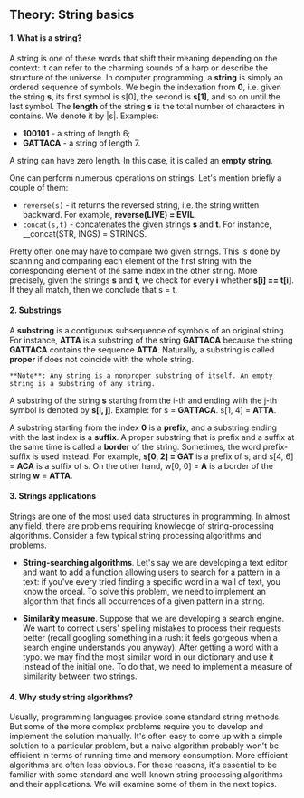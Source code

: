 ## Theory: String basics

#### 1. What is a string?
A string is one of these words that shift their meaning
depending on the context: it can refer to the charming
sounds of a harp or describe the structure of the universe.
In computer programming, a **string** is simply an ordered
sequence of symbols. We begin the indexation from __0__, i.e.
given the string __s__, its first symbol is s[0], the second is
__s[1]__, and so on until the last symbol. The **length** of the 
string __s__ is the total number of characters in contains. We
denote it by |s|. Examples:
- **100101** - a string of length 6;
- **GATTACA** - a string of length 7.

A string can have zero length. In this case, it is called an
**empty string**.

One can perform numerous operations on strings. Let's 
mention briefly a couple of them:

- `reverse(s)` - it returns the reversed string, i.e. the 
  string written backward. For example,
  __reverse(LIVE) = EVIL__.
- `concat(s,t)` - concatenates the given strings __s__
  and __t__. For instance, __concat(STR, INGS) = 
  STRINGS.

Pretty often one may have to compare two given strings.
This is done by scanning and comparing each element of
the first string with the corresponding element of the 
same index in the other string. More precisely, given the 
strings __s__ and __t__, we check for every __i__ whether __s[i] == t[i]__.
If they all match, then we conclude that s = t.

#### 2. Substrings
A **substring** is a contiguous subsequence of symbols of an
original string. For instance, **ATTA** is a substring of the 
string **GATTACA** because the string **GATTACA** contains the 
sequence **ATTA**. Naturally, a substring is called **proper** if 
does not coincide with the whole string.

`**Note**: Any string is a nonproper substring of itself.
An empty string is a substring of any string.`

A substring of the string __s__ starting from the i-th and
ending with the j-th symbol is denoted by __s[i, j]__.
Example: for s = **GATTACA**. s[1, 4] = **ATTA**.

A substring starting from the index __0__ is a **prefix**, and a 
substring ending with the last index is a **suffix**. A proper
substring that is prefix and a suffix at the same time is 
called a **border** of the string. Sometimes, the word prefix-
suffix is used instead. For example, **s[0, 2] = GAT** is a 
prefix of s, and s[4, 6] = **ACA** is a suffix of s. On the other
hand, w[0, 0] = **A** is a border of the string __w__ = **ATTA**.

#### 3. Strings applications
Strings are one of the most used data structures in
programming. In almost any field, there are problems
requiring knowledge of string-processing algorithms.
Consider a few typical string processing algorithms and 
problems.
- **String-searching algorithms**. Let's say we are
  developing a text editor and want to add a function
  allowing users to search for a pattern in a text: if
  you've every tried finding a specific word in a wall of 
  text, you know the ordeal. To solve this problem, we
  need to implement an algorithm that finds all
  occurrences of a given pattern in a string.

- **Similarity measure**. Suppose that we are developing
  a search engine. We want to correct users' spelling
  mistakes to process their requests better (recall
  googling something in a rush: it feels gorgeous
  when a search engine understands you anyway).
  After getting a word with a typo. we may find the 
  most similar word in our dictionary and use it
  instead of the initial one. To do that, we need to
  implement a measure of similarity between two
  strings.

#### 4. Why study string algorithms?
Usually, programming languages provide some standard
string methods. But some of the more complex problems
require you to develop and implement the solution
manually.
It's often easy to come up with a simple solution to a 
particular problem, but a naive algorithm probably won't
be efficient in terms of running time and memory
consumption. More efficient algorithms are often less
obvious.
For these reasons, it's essential to be familiar with some
standard and well-known string processing algorithms
and their applications. We will examine some of them in 
the next topics.
